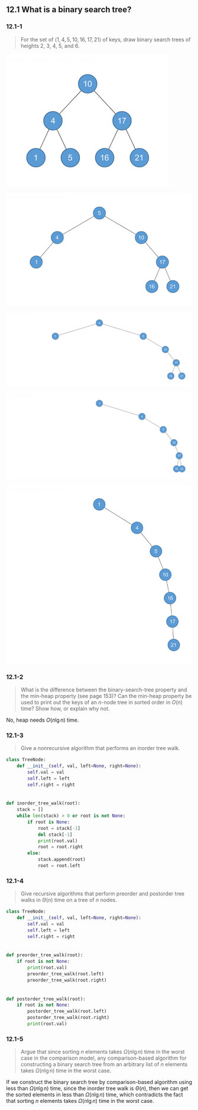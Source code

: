 ## 12.1 What is a binary search tree?

### 12.1-1

> For the set of $\langle 1, 4, 5, 10, 16, 17, 21 \rangle$ of keys, draw binary search trees of heights $2$, $3$, $4$, $5$, and $6$.

![](img/12.1-1_1.png)

![](img/12.1-1_2.png)

![](img/12.1-1_3.png)

![](img/12.1-1_4.png)

![](img/12.1-1_5.png)

### 12.1-2

> What is the difference between the binary-search-tree property and the min-heap property (see page 153)? Can the min-heap property be used to print out the keys of an $n$-node tree in sorted order in $O(n)$ time? Show how, or explain why not.

No, heap needs $O(n \lg n)$ time.

### 12.1-3

> Give a nonrecursive algorithm that performs an inorder tree walk.

```python
class TreeNode:
    def __init__(self, val, left=None, right=None):
        self.val = val
        self.left = left
        self.right = right


def inorder_tree_walk(root):
    stack = []
    while len(stack) > 0 or root is not None:
        if root is None:
            root = stack[-1]
            del stack[-1]
            print(root.val)
            root = root.right
        else:
            stack.append(root)
            root = root.left
```

### 12.1-4

> Give recursive algorithms that perform preorder and postorder tree walks in $\Theta(n)$ time on a tree of $n$ nodes.

```python
class TreeNode:
    def __init__(self, val, left=None, right=None):
        self.val = val
        self.left = left
        self.right = right


def preorder_tree_walk(root):
    if root is not None:
        print(root.val)
        preorder_tree_walk(root.left)
        preorder_tree_walk(root.right)


def postorder_tree_walk(root):
    if root is not None:
        postorder_tree_walk(root.left)
        postorder_tree_walk(root.right)
        print(root.val)
```

### 12.1-5

> Argue that since sorting $n$ elements takes $\Omega(n \lg n)$ time in the worst case in the comparison model, any comparison-based algorithm for constructing a binary search tree from an arbitrary list of $n$ elements takes $\Omega(n \lg n)$ time in the worst case.

If we construct the binary search tree by comparison-based algorithm using less than $\Omega(n \lg n)$ time, since the inorder tree walk is $\Theta(n)$, then we can get the sorted elements in less than $\Omega(n \lg n)$ time, which contradicts the fact that sorting $n$ elements takes $\Omega(n \lg n)$ time in the worst case.
